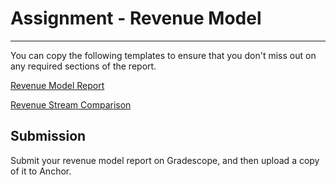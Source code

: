 # Assignment - Revenue Model

---

You can copy the following templates to ensure that you don't miss out on any required sections of the report. 

[Revenue Model Report](https://docs.google.com/document/d/1Dv5Pm0N9kNIxl7IhYZe04BT7HHUwClStXZyVi4Rq1q4/template/preview)

[Revenue Stream Comparison](https://docs.google.com/document/d/1fEN9IjPuXnNTvaWGQq6iTVmxz906e5EcYAQX4THbjAg/template/preview)


## Submission

Submit your revenue model report on Gradescope, and then upload a copy of it to Anchor.
